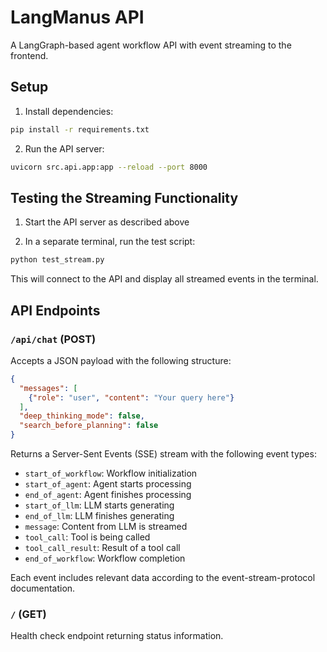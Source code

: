 # LangManus API

A LangGraph-based agent workflow API with event streaming to the frontend.

## Setup

1. Install dependencies:
```bash
pip install -r requirements.txt
```

2. Run the API server:
```bash
uvicorn src.api.app:app --reload --port 8000
```

## Testing the Streaming Functionality

1. Start the API server as described above

2. In a separate terminal, run the test script:
```bash
python test_stream.py
```

This will connect to the API and display all streamed events in the terminal.

## API Endpoints

### `/api/chat` (POST)

Accepts a JSON payload with the following structure:
```json
{
  "messages": [
    {"role": "user", "content": "Your query here"}
  ],
  "deep_thinking_mode": false,
  "search_before_planning": false
}
```

Returns a Server-Sent Events (SSE) stream with the following event types:
- `start_of_workflow`: Workflow initialization
- `start_of_agent`: Agent starts processing
- `end_of_agent`: Agent finishes processing
- `start_of_llm`: LLM starts generating
- `end_of_llm`: LLM finishes generating
- `message`: Content from LLM is streamed
- `tool_call`: Tool is being called
- `tool_call_result`: Result of a tool call
- `end_of_workflow`: Workflow completion

Each event includes relevant data according to the event-stream-protocol documentation.

### `/` (GET)

Health check endpoint returning status information. 
